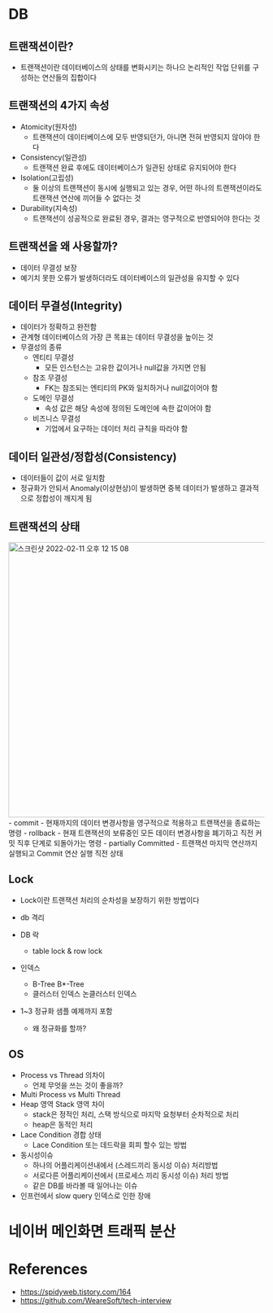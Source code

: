# DB

## 트랜잭션이란?
- 트랜잭션이란 데이터베이스의 상태를 변화시키는 하나으 논리적인 작업 단위를 구성하는 연산들의 집합이다

## 트랜잭션의 4가지 속성
- Atomicity(원자성)
  - 트랜잭션이 데이터베이스에 모두 반영되던가, 아니면 전혀 반영되지 않아야 한다
- Consistency(일관성)
  - 트랜잭션 완료 후에도 데이터베이스가 일관된 상태로 유지되어야 한다
- Isolation(고립성)
  - 둘 이상의 트랜잭션이 동시에 실행되고 있는 경우, 어떤 하나의 트랜잭션이라도 트랜잭션 연산에 끼어들 수 없다는 것
- Durability(지속성)
  - 트랜잭션이 성공적으로 완료된 경우, 결과는 영구적으로 반영되어야 한다는 것

## 트랜잭션을 왜 사용할까?
- 데이터 무결성 보장
- 예기치 못한 오류가 발생하더라도 데이터베이스의 일관성을 유지할 수 있다

## 데이터 무결성(Integrity)
- 데이터가 정확하고 완전함
- 관계형 데이터베이스의 가장 큰 목표는 데이터 무결성을 높이는 것
- 무결성의 종류
  - 엔티티 무결성
    - 모든 인스턴스는 고유한 값이거나 null값을 가지면 안됨
  - 참조 무결성
    - FK는 참조되는 엔티티의 PK와 일치하거나 null값이어야 함
  - 도메인 무결성
    - 속성 값은 해당 속성에 정의된 도메인에 속한 값이어야 함
  - 비즈니스 무결성
    - 기업에서 요구하는 데이터 처리 규칙을 따라야 함

## 데이터 일관성/정합성(Consistency)
- 데이터들이 값이 서로 일치함  
- 정규화가 안되서 Anomaly(이상현상)이 발생하면 중복 데이터가 발생하고 결과적으로 정합성이 깨지게 됨  

## 트랜잭션의 상태
<img width="541" alt="스크린샷 2022-02-11 오후 12 15 08" src="https://user-images.githubusercontent.com/66231761/153532419-13438d9d-810e-45c1-8a75-bc0e6e717358.png">
- commit
  - 현재까지의 데이터 변경사항을 영구적으로 적용하고 트랜잭션을 종료하는 명령
- rollback
  - 현재 트랜잭션의 보류중인 모든 데이터 변경사항을 폐기하고 직전 커밋 직후 단계로 되돌아가는 명령
- partially Committed
  - 트랜잭션 마지막 연산까지 실행되고 Commit 연산 실행 직전 상태

## Lock
- Lock이란 트랜잭션 처리의 순차성을 보장하기 위한 방법이다


- db 격리
- DB 락
    - table lock & row lock
- 인덱스
    - B-Tree B*-Tree
    - 클러스터 인덱스 논클러스터 인덱스
- 1~3 정규화 샘플 예제까지 포함
    - 왜 정규화를 할까?

## OS

- Process vs Thread 의차이
    - 언제 무엇을 쓰는 것이 좋을까?
- Multi Process vs Multi Thread
- Heap 영역 Stack 영역 차이
    - stack은 정적인 처리, 스택 방식으로 마지막 요청부터 순차적으로 처리
    - heap은 동적인 처리
- Lace Condition 경합 상태
    - Lace Condition 또는 데드락을 회피 할수 있는 방법
- 동시성이슈
    - 하나의 어플리케이션내에서 (스레드끼리 동시성 이슈) 처리방법
    - 서로다른 어플리케이션에서 (프로세스 끼리 동시성 이슈) 처리 방법
    - 같은 DB를 바라볼 때 일어나는 이슈
- 인프런에서 slow query 인덱스로 인한 장애

# 네이버 메인화면 트래픽 분산

# References
- https://spidyweb.tistory.com/164
- https://github.com/WeareSoft/tech-interview
